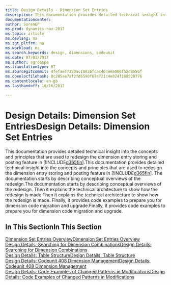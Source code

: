 ```yaml
---
title: Design Details - Dimension Set Entries
description: This documentation provides detailed technical insight into the concepts and principles that are used to redesign the dimension entry storing and posting feature.
documentationcenter: 
author: SorenGP
ms.prod: dynamics-nav-2017
ms.topic: article
ms.devlang: na
ms.tgt_pltfrm: na
ms.workload: na
ms.search.keywords: design, dimensions, codeunit
ms.date: 07/01/2017
ms.author: sgroespe
ms.translationtype: HT
ms.sourcegitcommit: 4fefaef7380ac10836fcac404eea006f55d8556f
ms.openlocfilehash: 8c285ae7af2fd6590f67e721c4e824f168528776
ms.contentlocale: en-gb
ms.lasthandoff: 10/16/2017

---
```

# <a name="design-details-dimension-set-entries"></a><span data-ttu-id="173ee-103">Design Details: Dimension Set Entries</span><span class="sxs-lookup"><span data-stu-id="173ee-103">Design Details: Dimension Set Entries</span></span>
<span data-ttu-id="173ee-104">This documentation provides detailed technical insight into the concepts and principles that are used to redesign the dimension entry storing and posting feature in [!INCLUDE[d365fin](includes/d365fin_md.md)].</span><span class="sxs-lookup"><span data-stu-id="173ee-104">This documentation provides detailed technical insight into the concepts and principles that are used to redesign the dimension entry storing and posting feature in [!INCLUDE[d365fin](includes/d365fin_md.md)].</span></span> <span data-ttu-id="173ee-105">The documentation starts by describing conceptual overviews of the redesign.</span><span class="sxs-lookup"><span data-stu-id="173ee-105">The documentation starts by describing conceptual overviews of the redesign.</span></span> <span data-ttu-id="173ee-106">Then it explains the technical architecture to show how the redesign is made.</span><span class="sxs-lookup"><span data-stu-id="173ee-106">Then it explains the technical architecture to show how the redesign is made.</span></span> <span data-ttu-id="173ee-107">Finally, it provides code examples to prepare you for dimension code migration and upgrade.</span><span class="sxs-lookup"><span data-stu-id="173ee-107">Finally, it provides code examples to prepare you for dimension code migration and upgrade.</span></span>  

## <a name="in-this-section"></a><span data-ttu-id="173ee-108">In This Section</span><span class="sxs-lookup"><span data-stu-id="173ee-108">In This Section</span></span>  
[<span data-ttu-id="173ee-109">Dimension Set Entries Overview</span><span class="sxs-lookup"><span data-stu-id="173ee-109">Dimension Set Entries Overview</span></span>](design-details-dimension-set-entries-overview.md)  
[<span data-ttu-id="173ee-110">Design Details: Searching for Dimension Combinations</span><span class="sxs-lookup"><span data-stu-id="173ee-110">Design Details: Searching for Dimension Combinations</span></span>](design-details-searching-for-dimension-combinations.md)  
[<span data-ttu-id="173ee-111">Design Details: Table Structure</span><span class="sxs-lookup"><span data-stu-id="173ee-111">Design Details: Table Structure</span></span>](design-details-table-structure.md)  
[<span data-ttu-id="173ee-112">Design Details: Codeunit 408 Dimension Management</span><span class="sxs-lookup"><span data-stu-id="173ee-112">Design Details: Codeunit 408 Dimension Management</span></span>](design-details-codeunit-408-dimension-management.md)  
[<span data-ttu-id="173ee-113">Design Details: Code Examples of Changed Patterns in Modifications</span><span class="sxs-lookup"><span data-stu-id="173ee-113">Design Details: Code Examples of Changed Patterns in Modifications</span></span>](design-details-code-examples-of-changed-patterns-in-modifications.md)

